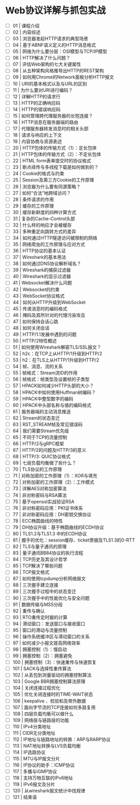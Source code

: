 # Web协议详解与抓包实战

- [ ] 01 | 课程介绍
- [ ] 02 | 内容综述
- [ ] 03 | 浏览器发起HTTP请求的典型场景
- [ ] 04 | 基于ABNF语义定义的HTTP消息格式
- [ ] 05 | 网络为什么要分层：OSI模型与TCP/IP模型
- [ ] 06 | HTTP解决了什么问题？
- [ ] 07 | 评估Web架构的七大关键属性
- [ ] 08 | 从五种架构风格推导出HTTP的REST架构
- [ ] 09 | 如何用Chrome的Network面板分析HTTP报文
- [ ] 10 | URI的基本格式以及与URL的区别
- [ ] 11 | 为什么要对URI进行编码？
- [ ] 12 | 详解HTTP的请求行
- [ ] 13 | HTTP的正确响应码
- [ ] 14 | HTTP的错误响应码
- [ ] 15 | 如何管理跨代理服务器的长短连接？
- [ ] 16 | HTTP消息在服务器端的路由
- [ ] 17 | 代理服务器转发消息时的相关头部
- [ ] 18 | 请求与响应的上下文
- [ ] 19 | 内容协商与资源表述
- [ ] 20 | HTTP包体的传输方式（1）：定长包体
- [ ] 21 | HTTP包体的传输方式（2）：不定长包体
- [ ] 22 | HTML form表单提交时的协议格式
- [ ] 23 | 断点续传与多线程下载是如何做到的？
- [ ] 24 | Cookie的格式与约束
- [ ] 25 | Session及第三方Cookie的工作原理
- [ ] 26 | 浏览器为什么要有同源策略？
- [ ] 27 | 如何“合法”地跨域访问？
- [ ] 28 | 条件请求的作用
- [ ] 29 | 缓存的工作原理
- [ ] 30 | 缓存新鲜度的四种计算方式
- [ ] 31 | 复杂的Cache-Control头部
- [ ] 32 | 什么样的响应才会被缓存
- [ ] 33 | 多种重定向跳转方式的差异
- [ ] 34 | 如何通过HTTP隧道访问被限制的网络
- [ ] 35 | 网络爬虫的工作原理与应对方式
- [ ] 36 | HTTP协议的基本认证
- [ ] 37 | Wireshark的基本用法
- [ ] 38 | 如何通过DNS协议解析域名？
- [ ] 39 | Wireshark的捕获过滤器
- [ ] 40 | Wireshark的显示过滤器
- [ ] 41 | Websocket解决什么问题
- [ ] 42 | Websocket的约束
- [ ] 43 | WebSocket协议格式
- [ ] 44 |  如何从HTTP升级到WebSocket
- [ ] 45 | 传递消息时的编码格式
- [ ] 46 | 掩码及其所针对的代理污染攻击
- [ ] 47 | 如何保持会话心跳
- [ ] 48 | 如何关闭会话
- [ ] 49 | HTTP/1.1发展中遇到的问题
- [ ] 50 | HTTP/2特性概述
- [ ] 51 | 如何使用Wireshark解密TLS/SSL报文？
- [ ] 52 | h2c：在TCP上从HTTP/1升级到HTTP/2
- [ ] 53 | h2：在TLS上从HTTP/1升级到HTTP/2
- [ ] 54 | 帧、消息、流的关系
- [ ] 55 | 帧格式：Stream流ID的作用
- [ ] 56 | 帧格式：帧类型及设置帧的子类型
- [ ] 57 | HPACK如何减少HTTP头部的大小？
- [ ] 58 | HPACK中如何使用Huffman树编码？
- [ ] 59 | HPACK中整型数字的编码
- [ ] 60 | HPACK中头部名称与值的编码格式
- [ ] 61 | 服务器端的主动消息推送
- [ ] 62 | Stream的状态变迁
- [ ] 63 | RST_STREAM帧及常见错误码
- [ ] 64 | 我们需要Stream优先级
- [ ] 65 | 不同于TCP的流量控制
- [ ] 66 | HTTP/2与gRPC框架
- [ ] 67 | HTTP/2的问题及HTTP/3的意义
- [ ] 68 | HTTP/3: QUIC协议格式
- [ ] 69 | 七层负载均衡做了些什么？
- [ ] 70 | TLS协议的工作原理
- [ ] 71 | 对称加密的工作原理（1）：XOR与填充
- [ ] 72 | 对称加密的工作原理（2）：工作模式
- [ ] 73 | 详解AES对称加密算法
- [ ] 74 | 非对称密码与RSA算法
- [ ] 75 | 基于openssl实战验证RSA
- [ ] 76 | 非对称密码应用：PKI证书体系
- [ ] 77 | 非对称密码应用：DH密钥交换协议
- [ ] 78 | ECC椭圆曲线的特性
- [ ] 79 | DH协议升级：基于椭圆曲线的ECDH协议
- [ ] 80 | TLS1.2与TLS1.3 中的ECDH协议
- [ ] 81 | 握手的优化：session缓存、ticket票据及TLS1.3的0-RTT
- [ ] 82 | TLS与量子通讯的原理
- [ ] 83 | 量子通讯BB84协议的执行流程
- [ ] 84 | TCP历史及其设计哲学
- [ ] 85 | TCP解决了哪些问题
- [ ] 86 | TCP报文格式
- [ ] 87 | 如何使用tcpdump分析网络报文
- [ ] 88 | 三次握手建立连接
- [ ] 89 | 三次握手过程中的状态变迁
- [ ] 90 | 三次握手中的性能优化与安全问题
- [ ] 91 | 数据传输与MSS分段
- [ ] 92 | 重传与确认
- [ ] 93 | RTO重传定时器的计算
- [ ] 94 | 滑动窗口：发送窗口与接收窗口
- [ ] 95 | 窗口的滑动与流量控制
- [ ] 96 | 操作系统缓冲区与滑动窗口的关系
- [ ] 97 | 如何减少小报文提高网络效率
- [ ] 98 | 拥塞控制（1）：慢启动
- [ ] 99 | 拥塞控制（2）：拥塞避免
- [ ] 100 | 拥塞控制（3）：快速重传与快速恢复
- [ ] 101 | SACK与选择性重传算法
- [ ] 102 | 从丢包到测量驱动的拥塞控制算法
- [ ] 103 | Google BBR拥塞控制算法原理
- [ ] 104 | 关闭连接过程优化
- [ ] 105 | 优化关闭连接时的TIME-WAIT状态
- [ ] 106 | keepalive 、校验和及带外数据
- [ ] 107 | 面向字节流的TCP连接如何多路复用
- [ ] 108 | 四层负载均衡可以做什么
- [ ] 109 | 网络层与链路层的功能
- [ ] 110 | IPv4分类地址
- [ ] 111 | CIDR无分类地址
- [ ] 112 | IP地址与链路地址的转换：ARP与RARP协议
- [ ] 113 | NAT地址转换与LVS负载均衡
- [ ] 114 | IP选路协议
- [ ] 115 | MTU与IP报文分片
- [ ] 116 | IP协议的助手：ICMP协议
- [ ] 117 | 多播与IGMP协议
- [ ] 118 | 支持万物互联的IPv6地址
- [ ] 119 | IPv6报文及分片
- [ ] 120 | 从wireshark报文统计中找规律
- [ ] 121 | 结束语
